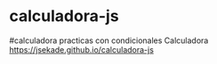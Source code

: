 # calculadora-js
#calculadora practicas con condicionales 
Calculadora  https://jsekade.github.io/calculadora-js
